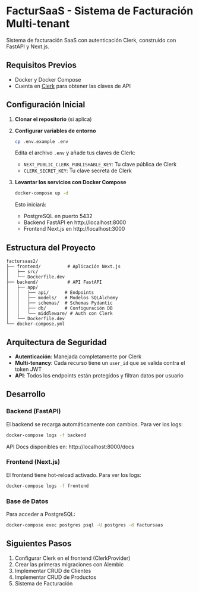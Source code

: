 # FacturSaaS - Sistema de Facturación Multi-tenant

Sistema de facturación SaaS con autenticación Clerk, construido con FastAPI y Next.js.

## Requisitos Previos

- Docker y Docker Compose
- Cuenta en [Clerk](https://clerk.com) para obtener las claves de API

## Configuración Inicial

1. **Clonar el repositorio** (si aplica)

2. **Configurar variables de entorno**
   ```bash
   cp .env.example .env
   ```
   
   Edita el archivo `.env` y añade tus claves de Clerk:
   - `NEXT_PUBLIC_CLERK_PUBLISHABLE_KEY`: Tu clave pública de Clerk
   - `CLERK_SECRET_KEY`: Tu clave secreta de Clerk

3. **Levantar los servicios con Docker Compose**
   ```bash
   docker-compose up -d
   ```

   Esto iniciará:
   - PostgreSQL en puerto 5432
   - Backend FastAPI en http://localhost:8000
   - Frontend Next.js en http://localhost:3000

## Estructura del Proyecto

```
factursaas2/
├── frontend/          # Aplicación Next.js
│   ├── src/
│   └── Dockerfile.dev
├── backend/           # API FastAPI
│   ├── app/
│   │   ├── api/      # Endpoints
│   │   ├── models/   # Modelos SQLAlchemy
│   │   ├── schemas/  # Schemas Pydantic
│   │   ├── db/       # Configuración DB
│   │   └── middleware/ # Auth con Clerk
│   └── Dockerfile.dev
└── docker-compose.yml
```

## Arquitectura de Seguridad

- **Autenticación**: Manejada completamente por Clerk
- **Multi-tenancy**: Cada recurso tiene un `user_id` que se valida contra el token JWT
- **API**: Todos los endpoints están protegidos y filtran datos por usuario

## Desarrollo

### Backend (FastAPI)

El backend se recarga automáticamente con cambios. Para ver los logs:
```bash
docker-compose logs -f backend
```

API Docs disponibles en: http://localhost:8000/docs

### Frontend (Next.js)

El frontend tiene hot-reload activado. Para ver los logs:
```bash
docker-compose logs -f frontend
```

### Base de Datos

Para acceder a PostgreSQL:
```bash
docker-compose exec postgres psql -U postgres -d factursaas
```

## Siguientes Pasos

1. Configurar Clerk en el frontend (ClerkProvider)
2. Crear las primeras migraciones con Alembic
3. Implementar CRUD de Clientes
4. Implementar CRUD de Productos
5. Sistema de Facturación